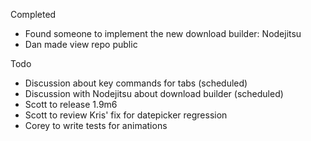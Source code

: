 Completed

* Found someone to implement the new download builder: Nodejitsu
* Dan made view repo public

Todo

* Discussion about key commands for tabs (scheduled)
* Discussion with Nodejitsu about download builder (scheduled)
* Scott to release 1.9m6
* Scott to review Kris' fix for datepicker regression
* Corey to write tests for animations
